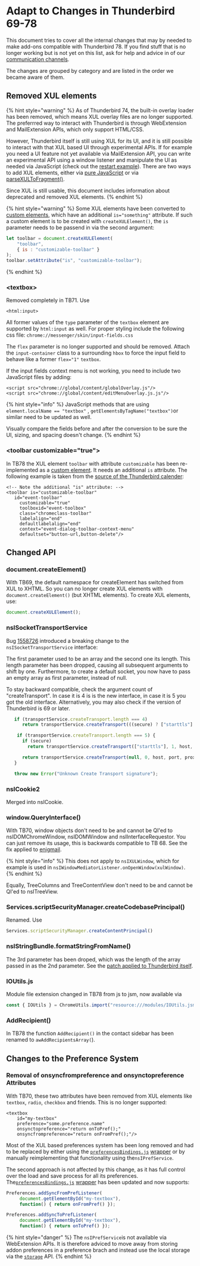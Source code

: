 # Adapt to Changes in Thunderbird 69-78

This document tries to cover all the internal changes that may by needed to make add-ons compatible with Thunderbird 78. If you find stuff that is no longer working but is not yet on this list, ask for help and advice in of our [communication channels](https://developer.thunderbird.net/#getting-plugged-into-the-community).

The changes are grouped by category and are listed in the order we became aware of them.

## Removed XUL elements

{% hint style="warning" %}
As of Thunderbird 74, the built-in overlay loader has been removed, which means XUL overlay files are no longer supported. The preferrred way to interact with Thunderbird is through WebExtension and MailExtension APIs, which only support HTML/CSS. 

However, Thunderbird itself is still using XUL for its UI, and it is still possible to interact with that XUL based UI through experimental APIs. If for example you need a UI feature not yet available via MailExtension API, you can write an experimental API using a window listener and manipulate the UI as needed via JavaScript \(check out the [restart example](https://github.com/thundernest/sample-extensions/tree/master/restart)\). There are two ways to add XUL elements, either via [pure JavaScript](https://github.com/thundernest/sample-extensions/blob/master/restart/implementation.js#L23-L30) or via [parseXULToFragment\(\)](https://github.com/cleidigh/ThunderStorm/blob/master/examples/MailExtensions/WindowListener/content/messenger.js#L22-L31).

Since XUL is still usable, this document includes information about deprecated and removed XUL elements.
{% endhint %}

{% hint style="warning" %}
Some XUL elements have been converted to [custom elements](https://developer.mozilla.org/en-US/docs/Web/Web_Components/Using_custom_elements), which have an additional `is="something"` attribute. If such a custom element is to be created with `createXULElement()`, the `is` parameter needs to be passend in via the second argument:

```javascript
let toolbar = document.createXULElement(
    "toolbar", 
    { is : "customizable-toolbar" }
);
toolbar.setAttribute("is", "customizable-toolbar");
```
{% endhint %}

### &lt;textbox&gt;

Removed completely in TB71. Use

```markup
<html:input>
```

All former values of the `type` parameter of the `textbox` element are supported by `html:input` as well. For proper styling include the following css file: `chrome://messenger/skin/input-fields.css`

The `flex` parameter is no longer supported and should be removed. Attach the `input-container` class to a surrounding `hbox` to force the input field to behave like a former `flex="1"` `textbox`.

If the input fields context menu is not working, you need to include two JavaScript files by adding:

```markup
<script src="chrome://global/content/globalOverlay.js"/>
<script src="chrome://global/content/editMenuOverlay.js.js"/>
```

{% hint style="info" %}
JavaScript methods that are using `element.localName == "textbox"` , `getElementsByTagName("textbox")`or similar need to be updated as well.

Visually compare the fields before and after the conversion to be sure the UI, sizing, and spacing doesn't change.
{% endhint %}

### &lt;toolbar customizable="true"&gt;

In TB78 the XUL element `toolbar` with attribute `customizable` has been re-implemented as a [custom element](https://developer.mozilla.org/en-US/docs/Web/Web_Components/Custom_Elements). It needs an additional `is` attribute. The following example is taken from the [source of the Thunderbird calender](https://searchfox.org/comm-central/rev/444b626fc442cb92b1b29ee47912600bc61bab1f/calendar/base/content/dialogs/calendar-event-dialog.xhtml#574):

```markup
<!-- Note the additional "is" attribute: -->
<toolbar is="customizable-toolbar"
   id="event-toolbar"
	 customizable="true"   
	 toolboxid="event-toolbox"
	 class="chromeclass-toolbar"
	 labelalign="end"
	 defaultlabelalign="end"
	 context="event-dialog-toolbar-context-menu"
	 defaultset="button-url,button-delete"/>
```

## Changed API

### document.createElement\(\)

With TB69, the default namespace for createElement has switched from XUL to XHTML. So you can no longer create XUL elements with `document.createElement()` \(but XHTML elements\). To create XUL elements, use:

```javascript
document.createXULElement();
```

### nsISocketTransportService

Bug [1558726](https://bugzilla.mozilla.org/show_bug.cgi?id=1558726) introduced a breaking change to the `nsISocketTransportService` interface:

The first parameter used to be an array and the second one its length. This length parameter has been dropped, causing all subsequent arguments to shift by one. Furthermore, to create a default socket, you now have to pass an empty array as first parameter, instead of null.

To stay backward compatible, check the argument count of "createTransport". In case it is 4 is is the new interface, in case it is 5 you got the old interface. Alternatively, you may also check if the version of Thunderbird is 69 or later.

```javascript
   if (transportService.createTransport.length === 4)
      return transportService.createTransport(((secure) ? ["starttls"] : []), host, port, proxyInfo);

    if (transportService.createTransport.length === 5) {
      if (secure)
        return transportService.createTransport(["starttls"], 1, host, port, proxyInfo);

      return transportService.createTransport(null, 0, host, port, proxyInfo);
   }

   throw new Error("Unknown Create Transport signature");
```

### nsICookie2

Merged into nsICookie.

### window.QueryInterface\(\)

With TB70, window objects don't need to be and cannot be QI'ed to nsIDOMChromeWindow, nsIDOMWindow and nsIInterfaceRequestor. You can just remove its usage, this is backwards compatible to TB 68. See the fix applied to [enigmail](https://gitlab.com/enigmail/enigmail/commit/cebbbc2a2f3d380e34ae8e4600f66e7986a0889d#6a57d3cb2d256247fb48986b448b6c289de8ffea).

{% hint style="info" %}
This does not apply to `nsIXULWindow`, which for example is used in `nsIWindowMediatorListener.onOpenWindow(xulWindow)`.
{% endhint %}

Equally, TreeColumns and TreeContentView don't need to be and cannot be QI'ed to nsITreeView.

### Services.scriptSecurityManager.createCodebasePrincipal\(\)

Renamed. Use

```javascript
Services.scriptSecurityManager.createContentPrincipal()
```

### nsIStringBundle.formatStringFromName\(\)

The 3rd parameter has been droped, which was the length of the array passed in as the 2nd parameter. See the [patch applied to Thunderbird itself](https://bug1557829.bmoattachments.org/attachment.cgi?id=9071511).

### IOUtils.js

Module file extension changed in TB78 from js to jsm, now available via

```javascript
const { IOUtils } = ChromeUtils.import("resource:///modules/IOUtils.jsm");
```

### AddRecipient\(\)

In TB78 the function `AddRecipient()` in the contact sidebar has been renamed to `awAddRecipientsArray(`\).

## Changes to the Preference System

### Removal of onsyncfrompreference and onsynctopreference Attributes

With TB70, these two attributes have been removed from XUL elements like `textbox`, `radio`, `checkbox` and friends. This is no longer supported:

```markup
<textbox
    id="my-textbox"
    preference="some.preference.name"
    onsynctopreference="return onToPref();"
    onsyncfrompreference="return onFromPref();"/>
```

Most of the XUL based preferences system has been long removed and had to be replaced by either using the [`preferencesBindings.js`](https://developer.thunderbird.net/add-ons/updates/tb68#less-than-prefwindow-greater-than-less-than-prefpane-greater-than-less-than-preferences-greater-than-and-less-than-preference-greater-than) [wrapper](https://developer.thunderbird.net/add-ons/updates/tb68#less-than-prefwindow-greater-than-less-than-prefpane-greater-than-less-than-preferences-greater-than-and-less-than-preference-greater-than) or by manually reimplementing that functionality using the`nsIPrefService`.

The second approach is not affected by this change, as it has full control over the load and save process for all its preferences. The[`preferencesBindings.js`](https://developer.thunderbird.net/add-ons/updates/tb68#less-than-prefwindow-greater-than-less-than-prefpane-greater-than-less-than-preferences-greater-than-and-less-than-preference-greater-than) [wrapper](https://developer.thunderbird.net/add-ons/updates/tb68#less-than-prefwindow-greater-than-less-than-prefpane-greater-than-less-than-preferences-greater-than-and-less-than-preference-greater-than) has been updated and now supports:

```javascript
Preferences.addSyncFromPrefListener(
     document.getElementById("my-textbox"),
     function() { return onFromPref() });

Preferences.addSyncToPrefListener(
     document.getElementById("my-textbox"),
     function() { return onToPref() });
```

{% hint style="danger" %}
The `nsIPrefService`is not available via WebExtension APIs. It is therefore adviced to move away from storing addon preferences in a preference brach and instead use the local storage via the [`storage`](https://developer.mozilla.org/en-US/docs/Mozilla/Add-ons/WebExtensions/API/storage) API.
{% endhint %}

